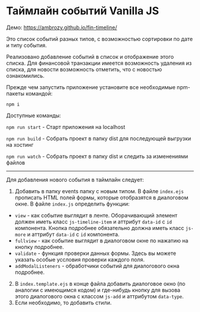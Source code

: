 # Таймлайн событий Vanilla JS

Демо: https://ambrozy.github.io/fin-timeline/

Это список событий разных типов, с возможностью сортировки по дате и типу события.

Реализовано добавление событий в список и отображение этого списка. Для финансовой транзакции имеется возможность удаления из списка, для новости возможность отметить, что с новостью ознакомились.

Прежде чем запустить приложение установите все необходимые npm-пакеты командой:
```
npm i
```

Доступные команды:

`npm run start` - Старт приложения на localhost

`npm run build` - Собрать проект в папку dist для последующей выгрузки на хостинг

`npm run watch` - Собрать проект в папку dist и следить за изменениями файлов

---

Для добавления нового события в таймлайн следует:
1. Добавить в папку events папку с новым типом. В файле `index.ejs` прописать HTML полей формы, которые отобразятся в диалоговом окне. В файле `index.js` определить функции:
* `view` - как событие выглядит в ленте. Оборачивающий элемент должен иметь класс `js-timeline-item` и аттрибут `data-id` с `id` компонента. Кнопка подробнее обязательно должна иметь класс `js-more` и аттрибут `data-id` с `id` компонента.
* `fullview` - как событие выглядит в диалоговом окне по нажатию на кнопку подробнее.
* `validate` - функция проверки данных формы. Здесь вы можете указать особые уссловия проверки каждого поля.
* `addModalListeners` - обработчики событий для диалогового окна подробнее.
2. В `index.template.ejs` в конце файла добавить диалоговое окно (по аналогии с имеющимся кодом) и где-нибудь кнопку для вызова этого диалогового окна с классом `js-add` и аттрибутом `data-type`.
3. Если необходимо, то добавить стили.
